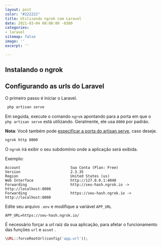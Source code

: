 ```yaml
---
layout: post
color: "#222222"
title: Utilizando ngrok com Laravel
date: 2021-03-04 00:00:00 -0300
categories:
- laravel
sitemap: false
image: ''
excerpt: ''

---
```

## Instalando o ngrok

## Configurando as urls do Laravel

O primeiro passo é iniciar o Laravel.

```bash
 php artisan serve
```

Em seguida, execute o comando `ngrok` apontando para a porta em que o `php artisan serve` está utilizando. Geralmente, ele usa `8000` por padrão. 

**Nota**: Você também pode [especificar a porta do artisan serve](/blog/2020/12/24/como-definir-a-porta-usada-no-php-artisan-serve), caso deseje.

```bash
ngrok http 8000
```

O `ngrok` irá exibir o seu subdomínio onde a aplicação será exibida.

Exemplo:

```text
Account                       Sua Conta (Plan: Free)                                
Version                       2.3.35                                                      
Region                        United States (us)                                          
Web Interface                 http://127.0.0.1:4040                                       
Forwarding                    http://seu-hash.ngrok.io -> http://localhost:8000
Forwarding                    https://seu-hash.ngrok.io -> http://localhost:8000 
```

Edite seu arquivo `.env` e modifique a variável `APP_URL`

```env
APP_URL=https://seu-hash.ngrok.io/
```

É necessário forçar a url raiz da sua aplicação, para afetar o funcionamento das funções `url` e `asset` .

```php
\URL::forceRootUrl(config('app.url'));
```